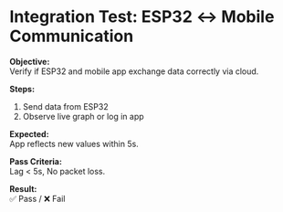 # Integration Test: ESP32 ↔ Mobile Communication

**Objective:**  
Verify if ESP32 and mobile app exchange data correctly via cloud.

**Steps:**
1. Send data from ESP32
2. Observe live graph or log in app

**Expected:**  
App reflects new values within 5s.

**Pass Criteria:**  
Lag < 5s, No packet loss.

**Result:**  
✅ Pass / ❌ Fail  
